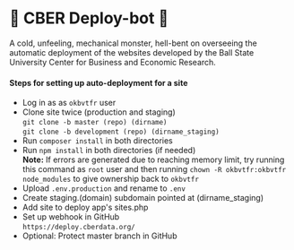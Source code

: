# 🤖 CBER Deploy-bot 🤖

A cold, unfeeling, mechanical monster, hell-bent on overseeing the automatic deployment of the 
websites developed by the Ball State University Center for Business and Economic Research. 

#### Steps for setting up auto-deployment for a site
- Log in as as `okbvtfr` user
- Clone site twice (production and staging)  
	`git clone -b master (repo) (dirname)`  
	`git clone -b development (repo) (dirname_staging)`
- Run `composer install` in both directories
- Run `npm install` in both directories (if needed)  
  **Note:** If errors are generated due to reaching memory limit, try running this command as `root` user and then running
  `chown -R okbvtfr:okbvtfr node_modules` to give ownership back to `okbvtfr`
- Upload `.env.production` and rename to `.env`
- Create staging.(domain) subdomain pointed at (dirname_staging)
- Add site to deploy app's sites.php
- Set up webhook in GitHub  
    `https://deploy.cberdata.org/`
- Optional: Protect master branch in GitHub
